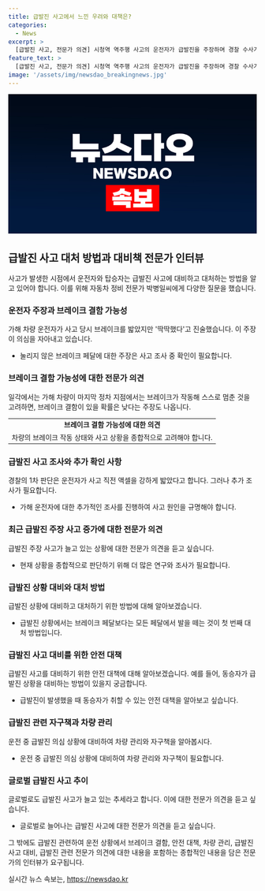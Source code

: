 ```yaml
---
title: 급발진 사고에서 느낀 우려와 대책은?
categories:
  - News
excerpt: >
  [급발진 사고, 전문가 의견] 시청역 역주행 사고의 운전자가 급발진을 주장하며 경찰 수사가 진행 중이다. 전문가는 브레이크 결함 가능성은 낮다고 주장하고, EDR 분석 결과와 함께 추가 조사가 필요하다고 밝혔다. 최근 늘어나는 급발진 주장 사고에 대비해 브레이크 페달 두 발로 세게 밟는 등 대응책에 관심이 쏠리고 있다. 또한, 급발진 방지를 위해 차량 내 페달 블랙박스를 설치하는 것을 검토하는 의견이 나오고 있다.
feature_text: >
  [급발진 사고, 전문가 의견] 시청역 역주행 사고의 운전자가 급발진을 주장하며 경찰 수사가 진행 중이다. 전문가는 브레이크 결함 가능성은 낮다고 주장하고, EDR 분석 결과와 함께 추가 조사가 필요하다고 밝혔다. 최근 늘어나는 급발진 주장 사고에 대비해 브레이크 페달 두 발로 세게 밟는 등 대응책에 관심이 쏠리고 있다. 또한, 급발진 방지를 위해 차량 내 페달 블랙박스를 설치하는 것을 검토하는 의견이 나오고 있다.
image: '/assets/img/newsdao_breakingnews.jpg'
---
```


<p><img src="/assets/img/newsdao_breakingnews.jpg" alt="flaretime 속보" /></p>

<h2 data-ke-size="size26">급발진 사고 대처 방법과 대비책 전문가 인터뷰</h2>

<p>사고가 발생한 시점에서 운전자와 탑승자는 급발진 사고에 대비하고 대처하는 방법을 알고 있어야 합니다. 이를 위해 자동차 정비 전문가 박병일씨에게 다양한 질문을 했습니다.</p>

<h3>운전자 주장과 브레이크 결함 가능성</h3>

<p data-ke-size="size16">가해 차량 운전자가 사고 당시 브레이크를 밟았지만 '딱딱했다'고 진술했습니다. 이 주장이 의심을 자아내고 있습니다.</p>

<ul>
  <li>눌리지 않은 브레이크 페달에 대한 주장은 사고 조사 중 확인이 필요합니다.</li>
</ul>

<h3>브레이크 결함 가능성에 대한 전문가 의견</h3>

<p data-ke-size="size16">일각에서는 가해 차량이 마지막 정차 지점에서는 브레이크가 작동해 스스로 멈춘 것을 고려하면, 브레이크 결함이 있을 확률은 낮다는 주장도 나옵니다.</p>

<table>
  <tr>
    <td style="text-align: center; height: 17px;"><b>브레이크 결함 가능성에 대한 의견</b></td>
  </tr>
  <tr>
    <td style="text-align: center; height: 17px;">차량의 브레이크 작동 상태와 사고 상황을 종합적으로 고려해야 합니다.</td>
  </tr>
</table>

<h3>급발진 사고 조사와 추가 확인 사항</h3>

<p data-ke-size="size16">경찰의 1차 판단은 운전자가 사고 직전 액셀을 강하게 밟았다고 합니다. 그러나 추가 조사가 필요합니다.</p>

<ul>
  <li>가해 운전자에 대한 추가적인 조사를 진행하여 사고 원인을 규명해야 합니다.</li>
</ul>

<h3>최근 급발진 주장 사고 증가에 대한 전문가 의견</h3>

<p data-ke-size="size16">급발진 주장 사고가 늘고 있는 상황에 대한 전문가 의견을 듣고 싶습니다.</p>

<ul>
  <li>현재 상황을 종합적으로 판단하기 위해 더 많은 연구와 조사가 필요합니다.</li>
</ul>

<h3>급발진 상황 대비와 대처 방법</h3>

<p data-ke-size="size16">급발진 상황에 대비하고 대처하기 위한 방법에 대해 알아보겠습니다.</p>

<ul>
  <li>급발진 상황에서는 브레이크 페달보다는 모든 페달에서 발을 떼는 것이 첫 번째 대처 방법입니다.</li>
</ul>

<h3>급발진 사고 대비를 위한 안전 대책</h3>

<p data-ke-size="size16">급발진 사고를 대비하기 위한 안전 대책에 대해 알아보겠습니다. 예를 들어, 동승자가 급발진 상황을 대비하는 방법이 있을지 궁금합니다.</p>

<ul>
  <li>급발진이 발생했을 때 동승자가 취할 수 있는 안전 대책을 알아보고 싶습니다.</li>
</ul>

<h3>급발진 관련 자구책과 차량 관리</h3>

<p data-ke-size="size16">운전 중 급발진 의심 상황에 대비하여 차량 관리와 자구책을 알아봅시다.</p>

<ul>
  <li>운전 중 급발진 의심 상황에 대비하여 차량 관리와 자구책이 필요합니다.</li>
</ul>

<h3>글로벌 급발진 사고 추이</h3>

<p data-ke-size="size16">글로벌로도 급발진 사고가 늘고 있는 추세라고 합니다. 이에 대한 전문가 의견을 듣고 싶습니다.</p>

<ul>
  <li>글로벌로 늘어나는 급발진 사고에 대한 전문가 의견을 듣고 싶습니다.</li>
</ul>

<p>그 밖에도 급발진 관련하여 운전 상황에서 브레이크 결함, 안전 대책, 차량 관리, 급발진 사고 대비, 급발진 관련 전문가 의견에 대한 내용을 포함하는 종합적인 내용을 담은 전문가의 인터뷰가 요구됩니다.</p>
실시간 뉴스 속보는, <a href="https://newsdao.kr" rel="dofollow">https://newsdao.kr</a>


